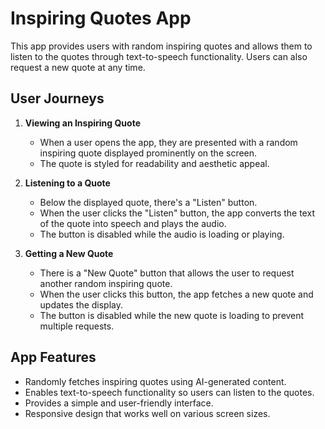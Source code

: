 # Inspiring Quotes App

This app provides users with random inspiring quotes and allows them to listen to the quotes through text-to-speech functionality. Users can also request a new quote at any time.

## User Journeys

1. **Viewing an Inspiring Quote**
   - When a user opens the app, they are presented with a random inspiring quote displayed prominently on the screen.
   - The quote is styled for readability and aesthetic appeal.

2. **Listening to a Quote**
   - Below the displayed quote, there's a "Listen" button.
   - When the user clicks the "Listen" button, the app converts the text of the quote into speech and plays the audio.
   - The button is disabled while the audio is loading or playing.

3. **Getting a New Quote**
   - There is a "New Quote" button that allows the user to request another random inspiring quote.
   - When the user clicks this button, the app fetches a new quote and updates the display.
   - The button is disabled while the new quote is loading to prevent multiple requests.

## App Features

- Randomly fetches inspiring quotes using AI-generated content.
- Enables text-to-speech functionality so users can listen to the quotes.
- Provides a simple and user-friendly interface.
- Responsive design that works well on various screen sizes.